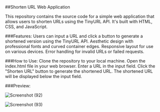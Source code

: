 ##Shorten URL Web Application

This repository contains the source code for a simple web application that allows users to shorten URLs using the TinyURL API. It's built with HTML, CSS, and JavaScript.

###Features:
Users can input a URL and click a button to generate a shortened version using the TinyURL API.
Aesthetic design with professional fonts and curved container edges.
Responsive layout for use on various devices.
Error handling for invalid URLs or failed requests.

###How to Use:
Clone the repository to your local machine.
Open the index.html file in your web browser.
Enter a URL in the input field.
Click the "Shorten URL" button to generate the shortened URL.
The shortened URL will be displayed below the input field.

###Preview:

![Screenshot (92)](https://github.com/yashmandi/Link-Shortner/assets/132436131/af9162e9-ecd4-4007-ac1f-7e1f9ccbc64e)

![Screenshot (93)](https://github.com/yashmandi/Link-Shortner/assets/132436131/e78b9dec-835b-4072-ae0d-ff5323ca2bc9)
